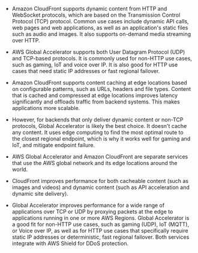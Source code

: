 * Amazon CloudFront supports dynamic content from HTTP and WebSocket protocols, which are based on the Transmission Control Protocol (TCP) protocol. 
Common use cases include dynamic API calls, web pages and web applications, as well as an application's static files such as audio and images. It also supports on-demand media streaming over HTTP.


* AWS Global Accelerator supports both User Datagram Protocol (UDP) and TCP-based protocols. 
It is commonly used for non-HTTP use cases, such as gaming, IoT and voice over IP. 
It is also good for HTTP use cases that need static IP addresses or fast regional failover.


* Amazon CloudFront supports content caching at edge locations based on configurable patterns, such as URLs, headers and file types. 
Content that is cached and compressed at edge locations improves latency significantly and offloads traffic from backend systems. 
This makes applications more scalable.

* However, for backends that only deliver dynamic content or non-TCP protocols, Global Accelerator is likely the best choice. 
It doesn't cache any content. It uses edge computing to find the most optimal route to the closest regional endpoint, which is why it 
works well for gaming and IoT, and mitigate endpoint failure.

* AWS Global Accelerator and Amazon CloudFront are separate services that use the AWS global network and its edge locations around the world. 

* CloudFront improves performance for both cacheable content (such as images and videos) and dynamic content (such as API acceleration and
dynamic site delivery).

* Global Accelerator improves performance for a wide range of applications over TCP or UDP by proxying packets at the edge 
to applications running in one or more AWS Regions. Global Accelerator is a good fit for non-HTTP use cases, such as gaming (UDP), IoT (MQTT), 
or Voice over IP, as well as for HTTP use cases that specifically require static IP addresses or deterministic, fast regional failover. 
Both services integrate with AWS Shield for DDoS protection.

